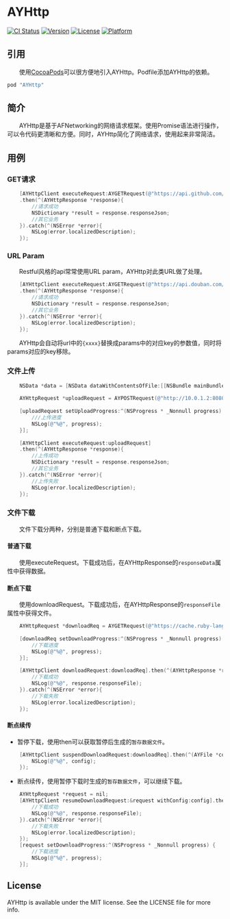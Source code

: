 # AYHttp

[![CI Status](http://img.shields.io/travis/alan-yeh/AYHttp.svg?style=flat)](https://travis-ci.org/alan-yeh/AYHttp)
[![Version](https://img.shields.io/cocoapods/v/AYHttp.svg?style=flat)](http://cocoapods.org/pods/AYHttp)
[![License](https://img.shields.io/cocoapods/l/AYHttp.svg?style=flat)](http://cocoapods.org/pods/AYHttp)
[![Platform](https://img.shields.io/cocoapods/p/AYHttp.svg?style=flat)](http://cocoapods.org/pods/AYHttp)

## 引用
　　使用[CocoaPods](http://cocoapods.org)可以很方便地引入AYHttp。Podfile添加AYHttp的依赖。

```ruby
pod "AYHttp"
```

## 简介
　　AYHttp是基于AFNetworking的网络请求框架。使用Promise语法进行操作，可以令代码更清晰和方便。同时，AYHttp简化了网络请求，使用起来非常简洁。

## 用例

### GET请求

```objective-c
    [AYHttpClient executeRequest:AYGETRequest(@"https://api.github.com/search/repositories").withQueryParam(@"q", @"AYHttp")]
    .then(^(AYHttpResponse *response){
        //请求成功
        NSDictionary *result = response.responseJson;
        //其它业务
    }).catch(^(NSError *error){
        NSLog(error.localizedDescription);
    });
```

### URL Param
　　Restful风格的api常常使用URL param，AYHttp对此类URL做了处理。

```objective-c
    [AYHttpClient executeRequest:AYGETRequest(@"https://api.douban.com/v2/book/{bookID}").withPathParam(@"bookID", @"1220562")]
    .then(^(AYHttpResponse *response){
        //请求成功
        NSDictionary *result = response.responseJson;
        //其它业务
    }).catch(^(NSError *error){
        NSLog(error.localizedDescription);
    });
```
　　AYHttp会自动将url中的`{xxxx}`替换成params中的对应key的参数值，同时将params对应的key移除。

### 文件上传
```objective-c
    NSData *data = [NSData dataWithContentsOfFile:[[NSBundle mainBundle] pathForResource:@"aaa" ofType:@"zip"]];
    
    AYHttpRequest *uploadRequest = AYPOSTRequest(@"http://10.0.1.2:8080/MDDisk/file").withBodyParam(@"file", [AYHttpFileParam paramWithData:data andName:@"aaa.zip"]);
    
    [uploadRequest setUploadProgress:^(NSProgress * _Nonnull progress) {
        ///上传进度
        NSLog(@"%@", progress);
    }];
    
    [AYHttpClient executeRequest:uploadRequest]
    .then(^(AYHttpResponse *response){
        //上传成功
        NSDictionary *result = response.responseJson;
        //其它业务
    }).catch(^(NSError *error){
        //上传失败
        NSLog(error.localizedDescription);
    });
```

### 文件下载

　　文件下载分两种，分别是普通下载和断点下载。

#### 普通下载
　　使用executeRequest。下载成功后，在AYHttpResponse的`responseData`属性中获得数据。

#### 断点下载
　　使用downloadRequest。下载成功后，在AYHttpResponse的`responseFile`属性中获得文件。

```objective-c
    AYHttpRequest *downloadReq = AYGETRequest(@"https://cache.ruby-lang.org/pub/ruby/2.3/ruby-2.3.1.tar.gz");
    
    [downloadReq setDownloadProgress:^(NSProgress * _Nonnull progress) {
        //下载进度
        NSLog(@"%@", progress);
    }];
    
    [AYHttpClient downloadRequest:downloadReq].then(^(AYHttpResponse *response){
        //下载成功
        NSLog(@"%@", response.responseFile);
    }).catch(^(NSError *error){
        //下载失败
        NSLog(error.localizedDescription);
    });
```

#### 断点续传
- 暂停下载，使用then可以获取暂停后生成的`暂存数据文件`。

```objective-c
    [AYHttpClient suspendDownloadRequest:downloadReq].then(^(AYFile *config){
        NSLog(@"%@", config);
    });
```

- 断点续传，使用暂停下载时生成的`暂存数据文件`，可以继续下载。

```objective-c
    AYHttpRequest *request = nil;
    [AYHttpClient resumeDownloadRequest:&request withConfig:config].then(^(AYHttpResponse *response){
        //下载成功
        NSLog(@"%@", response.responseFile);
    }).catch(^(NSError *error){
        //下载失败
        NSLog(error.localizedDescription);
    });
    [request setDownloadProgress:^(NSProgress * _Nonnull progress) {
        //下载进度
        NSLog(@"%@", progress);
    }];
```

## License

AYHttp is available under the MIT license. See the LICENSE file for more info.
